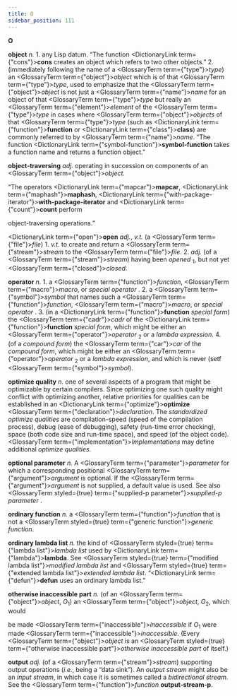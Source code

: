 ```yaml
---
title: O
sidebar_position: 111
---
```


**O** 



**object** *n.* 1. any Lisp datum. “The function <DictionaryLink  term={"cons"}><b>cons</b></DictionaryLink> creates an object which refers to two other objects.” 2. (immediately following the name of a <GlossaryTerm  term={"type"}><i>type</i></GlossaryTerm>) an <GlossaryTerm  term={"object"}><i>object</i></GlossaryTerm> which is of that <GlossaryTerm  term={"type"}><i>type</i></GlossaryTerm>, used to emphasize that the <GlossaryTerm  term={"object"}><i>object</i></GlossaryTerm> is not just a <GlossaryTerm  term={"name"}><i>name</i></GlossaryTerm> for an object of that <GlossaryTerm  term={"type"}><i>type</i></GlossaryTerm> but really an <GlossaryTerm  term={"element"}><i>element</i></GlossaryTerm> of the <GlossaryTerm  term={"type"}><i>type</i></GlossaryTerm> in cases where <GlossaryTerm  term={"object"}><i>objects</i></GlossaryTerm> of that <GlossaryTerm  term={"type"}><i>type</i></GlossaryTerm> (such as <DictionaryLink  term={"function"}><b>function</b></DictionaryLink> or <DictionaryLink  term={"class"}><b>class</b></DictionaryLink>) are commonly referred to by <GlossaryTerm  term={"name"}><i>name</i></GlossaryTerm>. “The function <DictionaryLink  term={"symbol-function"}><b>symbol-function</b></DictionaryLink> takes a function name and returns a function object.” 



**object-traversing** *adj.* operating in succession on components of an <GlossaryTerm  term={"object"}><i>object</i></GlossaryTerm>. 



“The operators <DictionaryLink  term={"mapcar"}><b>mapcar</b></DictionaryLink>, <DictionaryLink  term={"maphash"}><b>maphash</b></DictionaryLink>, <DictionaryLink  term={"with-package-iterator"}><b>with-package-iterator</b></DictionaryLink> and <DictionaryLink  term={"count"}><b>count</b></DictionaryLink> perform 



object-traversing operations.” 



<DictionaryLink  term={"open"}><b>open</b></DictionaryLink> *adj.*, *v.t.* (a <GlossaryTerm  term={"file"}><i>file</i></GlossaryTerm>) 1. *v.t.* to create and return a <GlossaryTerm  term={"stream"}><i>stream</i></GlossaryTerm> to the <GlossaryTerm  term={"file"}><i>file</i></GlossaryTerm>. 2. *adj.* (of a <GlossaryTerm  term={"stream"}><i>stream</i></GlossaryTerm>) having been *opened* <sub>1</sub>, but not yet <GlossaryTerm  term={"closed"}><i>closed</i></GlossaryTerm>. 



**operator** *n.* 1. a <GlossaryTerm  term={"function"}><i>function</i></GlossaryTerm>, <GlossaryTerm  term={"macro"}><i>macro</i></GlossaryTerm>, or *special operator* . 2. a <GlossaryTerm  term={"symbol"}><i>symbol</i></GlossaryTerm> that names such a <GlossaryTerm  term={"function"}><i>function</i></GlossaryTerm>, <GlossaryTerm  term={"macro"}><i>macro</i></GlossaryTerm>, or *special operator* . 3. (in a <DictionaryLink  term={"function"}><b>function</b></DictionaryLink> *special form*) the <GlossaryTerm  term={"cadr"}><i>cadr</i></GlossaryTerm> of the <DictionaryLink  term={"function"}><b>function</b></DictionaryLink> *special form*, which might be either an <GlossaryTerm  term={"operator"}><i>operator</i></GlossaryTerm> <sub>2</sub> or a *lambda expression*. 4. (of a *compound form*) the <GlossaryTerm  term={"car"}><i>car</i></GlossaryTerm> of the *compound form*, which might be either an <GlossaryTerm  term={"operator"}><i>operator</i></GlossaryTerm> <sub>2</sub> or a *lambda expression*, and which is never (setf <GlossaryTerm  term={"symbol"}><i>symbol</i></GlossaryTerm>). 



**optimize quality** *n.* one of several aspects of a program that might be optimizable by certain compilers. Since optimizing one such quality might conflict with optimizing another, relative priorities for qualities can be established in an <DictionaryLink  term={"optimize"}><b>optimize</b></DictionaryLink> <GlossaryTerm  term={"declaration"}><i>declaration</i></GlossaryTerm>. The *standardized optimize qualities* are compilation-speed (speed of the compilation process), debug (ease of debugging), safety (run-time error checking), space (both code size and run-time space), and speed (of the object code). <GlossaryTerm  term={"implementation"}><i>Implementations</i></GlossaryTerm> may define additional *optimize qualities*. 



**optional parameter** *n.* A <GlossaryTerm  term={"parameter"}><i>parameter</i></GlossaryTerm> for which a corresponding positional <GlossaryTerm  term={"argument"}><i>argument</i></GlossaryTerm> is optional. If the <GlossaryTerm  term={"argument"}><i>argument</i></GlossaryTerm> is not supplied, a default value is used. See also <GlossaryTerm styled={true} term={"supplied-p parameter"}><i>supplied-p parameter</i></GlossaryTerm> . 



**ordinary function** *n.* a <GlossaryTerm  term={"function"}><i>function</i></GlossaryTerm> that is not a <GlossaryTerm styled={true} term={"generic function"}><i>generic function</i></GlossaryTerm>. 



**ordinary lambda list** *n.* the kind of <GlossaryTerm styled={true} term={"lambda list"}><i>lambda list</i></GlossaryTerm> used by <DictionaryLink  term={"lambda"}><b>lambda</b></DictionaryLink>. See <GlossaryTerm styled={true} term={"modified lambda list"}><i>modified lambda list</i></GlossaryTerm> and <GlossaryTerm styled={true} term={"extended lambda list"}><i>extended lambda list</i></GlossaryTerm>. “<DictionaryLink  term={"defun"}><b>defun</b></DictionaryLink> uses an ordinary lambda list.” 







 



 



**otherwise inaccessible part** *n.* (of an <GlossaryTerm  term={"object"}><i>object</i></GlossaryTerm>, *O*<sub>1</sub>) an <GlossaryTerm  term={"object"}><i>object</i></GlossaryTerm>, *O*<sub>2</sub>, which would 



be made <GlossaryTerm  term={"inaccessible"}><i>inaccessible</i></GlossaryTerm> if *O*<sub>1</sub> were made <GlossaryTerm  term={"inaccessible"}><i>inaccessible</i></GlossaryTerm>. (Every <GlossaryTerm  term={"object"}><i>object</i></GlossaryTerm> is an <GlossaryTerm styled={true} term={"otherwise inaccessible part"}><i>otherwise inaccessible part</i></GlossaryTerm> of itself.) 



**output** *adj.* (of a <GlossaryTerm  term={"stream"}><i>stream</i></GlossaryTerm>) supporting output operations (*i.e.*, being a “data sink”). An *output stream* might also be an *input stream*, in which case it is sometimes called a *bidirectional stream*. See the <GlossaryTerm  term={"function"}><i>function</i></GlossaryTerm> **output-stream-p**. 



